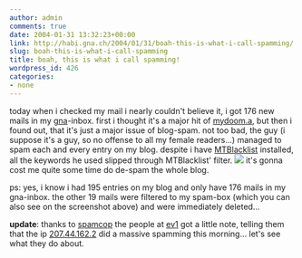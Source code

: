 ```yaml
---
author: admin
comments: true
date: 2004-01-31 13:32:23+00:00
link: http://habi.gna.ch/2004/01/31/boah-this-is-what-i-call-spamming/
slug: boah-this-is-what-i-call-spamming
title: boah, this is what i call spamming!
wordpress_id: 426
categories:
- none
---
```


today when i checked my mail i nearly couldn't believe it, i got 176 new mails in my [gna](http://gna.ch/)-inbox. first i thought it's a major hit of [mydoom.a](http://de.trendmicro-europe.com/enterprise/security_info/ve_detail.php?VName=WORM_MYDOOM.A), but then i found out, that it's just a major issue of blog-spam.
not too bad, the guy (i suppose it's a guy, so no offense to all my female readers...) managed to spam each and every entry on my blog. despite i have [MTBlacklist](http://www.jayallen.org/projects/mt-blacklist/) installed, all the keywords he used slipped through MTBlacklist' filter.
[![](http://habi.gna.ch/blog/images/multi-spam-tm.jpg)](http://habi.gna.ch/blog/images/multi-spam.jpg)
it's gonna cost me quite some time do de-spam the whole blog.

ps: yes, i know i had 195 entries on my blog and only have 176 mails in my gna-inbox. the other 19 mails were filtered to my spam-box (which you can also see on the screenshot above) and were immediately deleted...

**update**: thanks to [spamcop](http://www.spamcop.net/sc?track=207.44.162.2) the people at [ev1](http://www.ev1.net/english/index.asp) got a little note, telling them that the ip [207.44.162.2](http://207.44.162.2/) did a massive spamming this morning... let's see what they do about.
